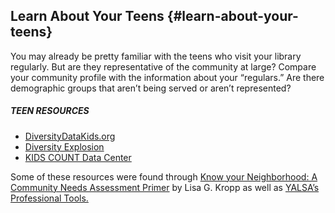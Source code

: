 ## Learn About Your Teens {#learn-about-your-teens}

You may already be pretty familiar with the teens who visit your library regularly. But are they representative of the community at large? Compare your community profile with the information about your “regulars.” Are there demographic groups that aren’t being served or aren’t represented?

<div class="table-format case-study"><span class="title"><h5>TEEN RESOURCES</h5></span>
<ul><li><a href="http://www.diversitydatakids.org/">DiversityDataKids.org</a></li><li><a href="https://www.brookings.edu/interactives/diversity-explosion-the-cultural-generation-gap-mapped/">Diversity Explosion</a></li><li><a href="http://datacenter.kidscount.org/">KIDS COUNT Data Center</a></li></ul>
<p>Some of these resources were found through <a href="http://www.slj.com/2014/06/public-libraries/know-your-neighborhood-a-community-needs-assessment-primer/#_ ">Know your Neighborhood: A Community Needs Assessment Primer</a> by Lisa G. Kropp as well as <a href="http://www.ala.org/yalsa/professionaltools">YALSA’s Professional Tools.</a></p></div>
